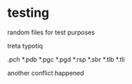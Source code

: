 # testing
random files for test purposes

treta typotiq


.pch
*.pdb
*.pgc
*.pgd
*.rsp
*.sbr
*.tlb
*.tli

another conflict happened
